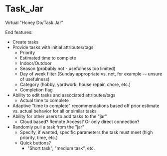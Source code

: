 # Task_Jar
Virtual "Honey Do/Task Jar"

End features:
- Create tasks
- Provide tasks with initial attributes/tags
    - Priority
    - Estimated time to complete
    - Indoor/Outdoor
    - Season (probably not - usefulness too limited)
    - Day of week filter (Sunday appropriate vs. not, for example -- unsure of usefulness)
    - Category (hobby, yardwork, house repair, chore, etc.)
    - Completion flag
- Ability to edit tasks and associated attributes/tags
    - Actual time to complete
- Adaptive "time to complete" recommendations based off prior estimate vs. actual behavior for
      all or similar tasks
- Ability for other users to add tasks to the "jar"
    - Cloud based? Remote Access? Or only direct connection?
- Randomly pull a task from the "jar"
    - Specify, if wanted, specific parameters the task must meet (high priority, time, etc.)
    - Quick buttons?
        - "Short task", "medium task", etc.
